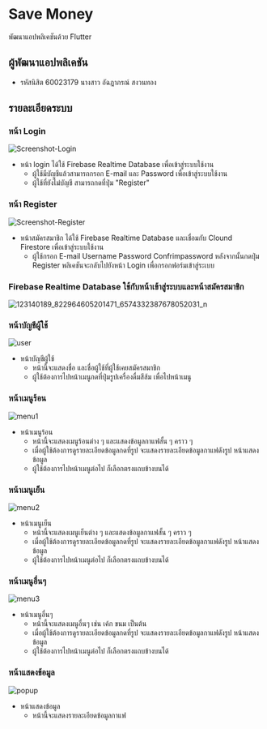 # Save Money

พัฒนาแอปพลิเคชันด้วย Flutter

## ผู้พัฒนาแอปพลิเคชัน
- รหัสนิสิต 60023179 นางสาว อัฉฎาภรณ์ สงวนทอง

## รายละเอียดระบบ

### หน้า Login

![Screenshot-Login](https://user-images.githubusercontent.com/55909533/97852445-544b0780-1d29-11eb-898c-46fbf0eed7a7.jpg)
- หน้า login ได้ใช้ Firebase Realtime Database เพื่อเข้าสู่ระบบใช้งาน 
  - ผู้ใช้มีบัญชีแล้วสามารถกรอก E-mail และ Password เพื่อเข้าสู่ระบบใช้งาน
  - ผู้ใช้ที่ยังไม่บัญชี สามารถกดที่ปุ่ม "Register" 

### หน้า Register

![Screenshot-Register](https://user-images.githubusercontent.com/55909533/97854115-9bd29300-1d2b-11eb-9f07-2eecc1b0481b.jpg)
- หน้าสมัครสมาชิก ได้ใช้ Firebase Realtime Database และเชื่อมกับ Clound Firestore เพื่อเข้าสู่ระบบใช้งาน 
  - ผู้ใช้กรอก E-mail Username Password Confrimpassword หลังจากนั้นกดปุ่ม Register พลิเคชันจะกลับไปยังหน้า Login เพื่อกรอกฟอร์มเข้าสู่ระเบบ
  
### Firebase Realtime Database ใช้กับหน้าเข้าสู่ระบบและหน้าสมัครสมาชิก 
![123140189_822964605201471_6574332387678052031_n](https://user-images.githubusercontent.com/55387327/97831576-06bba400-1d03-11eb-9ec3-3642355f0306.png)

### หน้าบัญชีผู้ใช้

![user](https://user-images.githubusercontent.com/55387327/97829028-4b434180-1cfb-11eb-9c42-30d4d8aa43b3.PNG)
- หน้าบัญชีผู้ใช้ 
  - หน้านี้จะแสดงชื่อ และชื่อผู้ใช้ที่ผู้ใช้เคยสมัครสมาชิก
  - ผู้ใช้ต้องการไปหน้าเมนูกดที่ปุ่มรูปเครื่องดื่มสีส้ม เพื่อไปหน้าเมนู
  
### หน้าเมนูร้อน
  
![menu1](https://user-images.githubusercontent.com/55387327/97830335-2cdf4500-1cff-11eb-84a2-ac6cee2642cf.PNG)
- หน้าเมนูร้อน
  - หน้านี้จะแสดงเมนูร้อนต่าง ๆ และแสดงข้อมูลกาแฟสั้น ๆ คราว ๆ 
  - เมื่อผู้ใช้ต้องการดูรายละเอียดข้อมูลกดที่รูป จะแสดงรายละเอียดข้อมูลกาแฟดังรูป หน้าแสดงข้อมูล
  - ผู้ใช้ต้องการไปหน้าเมนูต่อไป ก็เลือกตรงแถบข้างบนได้
  
### หน้าเมนูเย็น
 
![menu2](https://user-images.githubusercontent.com/55387327/97830625-29988900-1d00-11eb-9dbc-15fd8cece5b6.PNG)
- หน้าเมนูเย็น
  - หน้านี้จะแสดงเมนูเย็นต่าง ๆ และแสดงข้อมูลกาแฟสั้น ๆ คราว ๆ
  - เมื่อผู้ใช้ต้องการดูรายละเอียดข้อมูลกดที่รูป จะแสดงรายละเอียดข้อมูลกาแฟดังรูป หน้าแสดงข้อมูล
  - ผู้ใช้ต้องการไปหน้าเมนูต่อไป ก็เลือกตรงแถบข้างบนได้
  
 ### หน้าเมนูอื่นๆ
  
 ![menu3](https://user-images.githubusercontent.com/55387327/97830930-2ce04480-1d01-11eb-9032-6d9e60cda0ac.PNG)
 - หน้าเมนูอื่นๆ
   - หน้านี้จะแสดงเมนูอื่นๆ เช่น เค้ก ขนม เป็นต้น
   - เมื่อผู้ใช้ต้องการดูรายละเอียดข้อมูลกดที่รูป จะแสดงรายละเอียดข้อมูลกาแฟดังรูป หน้าแสดงข้อมูล
   - ผู้ใช้ต้องการไปหน้าเมนูต่อไป ก็เลือกตรงแถบข้างบนได้

### หน้าแสดงข้อมูล

![popup](https://user-images.githubusercontent.com/55387327/97831090-a11ae800-1d01-11eb-9002-793a443dc7ec.PNG)
  
- หน้าแสดงข้อมูล
  - หน้านี้จะแสดงรายละเอียดข้อมูลกาแฟ
